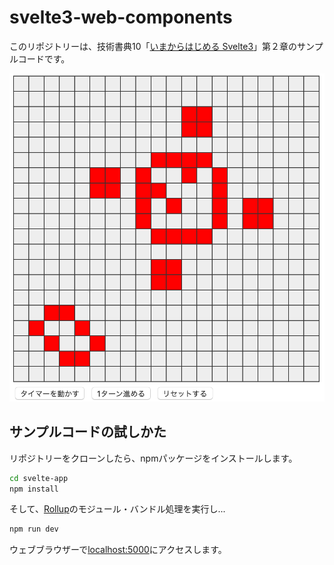 # svelte3-web-components

このリポジトリーは、技術書典10「[いまからはじめる Svelte3](https://techbookfest.org/product/4925576424980480?productVariantID=5094401858600960)」第２章のサンプルコードです。


![サンプルアプリケーション](doc/app.png)
## サンプルコードの試しかた

リポジトリーをクローンしたら、npmパッケージをインストールします。

```bash
cd svelte-app
npm install
```

そして、[Rollup](https://rollupjs.org)のモジュール・バンドル処理を実行し...

```bash
npm run dev
```

ウェブブラウザーで[localhost:5000](http://localhost:5000)にアクセスします。
